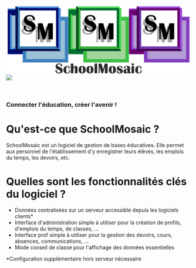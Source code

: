 ![](https://github.com/LeVraiStagiaire/SchoolMosaic/blob/bfce28e23dc02da003dd3be80a77ddf3ec21b493/.github/SchoolMosaic%20Banniere%20Claire.png#gh-light-mode-only)
![](https://github.com/LeVraiStagiaire/SchoolMosaic/blob/bfce28e23dc02da003dd3be80a77ddf3ec21b493/.github/SchoolMosaic%20Banniere%20Fonc%C3%A9.png#gh-dark-mode-only)

<br />

### Connecter l'éducation, créer l'avenir !

# Qu'est-ce que SchoolMosaic ?
SchoolMosaic est un logiciel de gestion de bases éducatives. Elle permet aux personnel de l'établissement d'y enregistrer leurs élèves, les emplois du temps, les devoirs, etc.

# Quelles sont les fonctionnalités clés du logiciel ?
* Données centralisées sur un serveur accessible depuis les logiciels clients*
* Interface d'administration simple à utiliser pour la création de profils, d'emplois du temps, de classes, ...
* Interface prof simple à utiliser pour la gestion des devoirs, cours, absences, communications, ...
* Mode conseil de classe pour l'affichage des données essentielles

*Configuration supplémentaire hors serveur nécessaire
